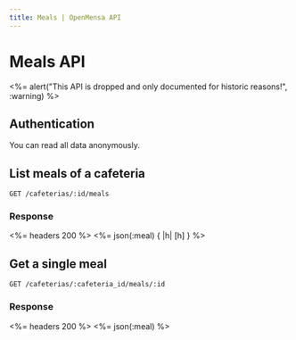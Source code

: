 ```yaml
---
title: Meals | OpenMensa API
---
```


# Meals API

<%= alert("This API is dropped and only documented for historic reasons!", :warning) %>

## Authentication

You can read all data anonymously.

## List meals of a cafeteria

	GET /cafeterias/:id/meals

### Response

<%= headers 200 %>
<%= json(:meal) { |h| [h] } %>

## Get a single meal

	GET /cafeterias/:cafeteria_id/meals/:id

### Response

<%= headers 200 %>
<%= json(:meal) %>

